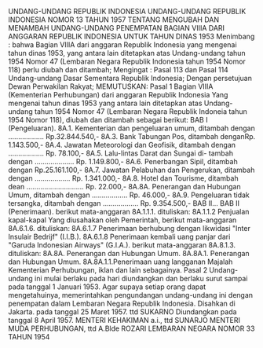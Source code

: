  UNDANG-UNDANG REPUBLIK INDONESIA UNDANG-UNDANG REPUBLIK INDONESIA NOMOR 13 TAHUN 1957 TENTANG MENGUBAH DAN MENAMBAH UNDANG-UNDANG PENEMPATAN BAGIAN VIIIA DARI ANGGARAN REPUBLIK INDONESIA UNTUK TAHUN DINAS 1953
Menimbang :
 bahwa Bagian VIIIA dari anggaran Republik Indonesia yang mengenai tahun dinas 1953, yang antara lain ditetapkan atas Undang-undang tahun 1954 Nomor 47 (Lembaran Negara Republik Indonesia tahun 1954 Nomor 118) perlu diubah dan ditambah;
Mengingat :
 Pasal 113 dan Pasal 114 Undang-undang Dasar Sementara Republik Indonesia; Dengan persetujuan Dewan Perwakilan Rakyat;
MEMUTUSKAN:
Pasal 1
Bagian VIIIA (Kementerian Perhubungan) dari anggaran Republik Indonesia Yang mengenai tahun dinas 1953 yang antara lain ditetapkan atas Undang-undang tahun 1954 Nomor 47 (Lembaran Negara Republik Indoneia tahun 1954 Nomor 118), diubah dan ditambah sebagai berikut: BAB I (Pengeluaran). 8A.1. Kementerian dan pengeluaran umum, ditambah dengan .................. Rp.32.844.540,- 8A.3. Bank Tabungan Pos, ditambah denganRp. 1.143.500,- 8A.4. Jawatan Meteorologi dan Geofisik, ditambah dengan .................. Rp. 78.100,- 8A.5. Lalu-lintas Darat dan Sungai di- tambah dengan .................... Rp. 1.149.800,- 8A.6. Penerbangan Sipil, ditambah dengan Rp.25.161.100,- 8A.7. Jawatan Pelabuhan dan Pengerukan, ditambah dengan .................. Rp. 1.341.000,- 8A.8. Hotel dan Tourisme, ditambah dean ............................. Rp. 22.000,- 8A.8A. Penerangan dan Hubungan Umum, ditambah dengan .................. Rp. 46.000,- 8A.9. Pengeluaran tidak tersangka, ditambah dengan .................. Rp. 9.354.500,- BAB II… BAB II (Penerimaan). berikut mata-anggaran 8A.1.1.1. dituliskan: 8A.1.1.2 Penjualan kapal-kapal Yang diusahakan oleh Pemerintah, berikut mata-anggaran 8A.6.1.6. dituliskan: 8A.6.1.7 Penerimaan berhubung dengan likwidasi "Inter Insulair Bedrijf" (I.I.B.). 8A.6.1.8 Penerimaan kembali uang panjar dari "Garuda Indonesian Airways" (G.I.A.). berikut mata-anggaran 8A.8.1.3. dituliskan: 8A.8A. Penerangan dan Hubungan Umum. 8A.8A.1. Penerangan dan Hubungan Umum. 8A.8A.1.1.Penerimaan uang langganan Majalah Kementerian Perhubungan, iklan dan lain sebagainya.
Pasal 2
Undang-undang ini mulai berlaku pada hari diundangkan dan berlaku surut sampai pada tanggal 1 Januari 1953. Agar supaya setiap orang dapat mengetahuinya, memerintahkan pengundangan undang-undang ini dengan penempatan dalam Lembaran Negara Republik Indonesia. Disahkan di Jakarta. pada tanggal 25 Maret 1957. ttd SUKARNO Diundangkan pada tanggal 8 April 1957. MENTERI KEHAKIMAN a.i., ttd SUNARJO MENTERI MUDA PERHUBUNGAN, ttd A.Blde ROZARI LEMBARAN NEGARA NOMOR 33 TAHUN 1954